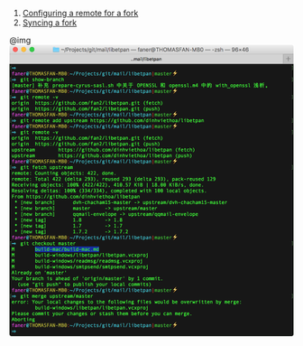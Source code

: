 1. [Configuring a remote for a fork](https://help.github.com/articles/configuring-a-remote-for-a-fork/)  
2. [Syncing a fork](https://help.github.com/articles/syncing-a-fork/)  

@img ![merge_from_upstream_to_fork(libetpan)](merge_from_upstream_to_fork(libetpan).png)
